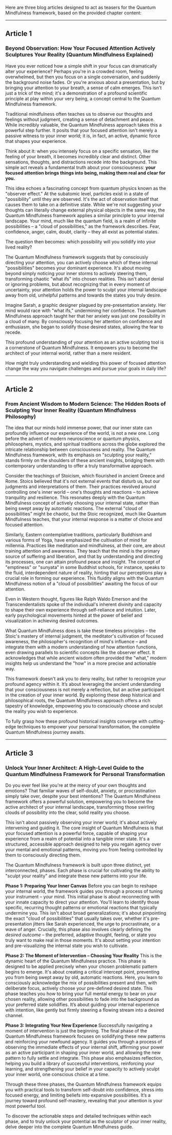 Here are three blog articles designed to act as teasers for the Quantum Mindfulness framework, based on the provided chapter content:

---

## Article 1

###  Beyond Observation: How Your Focused Attention Actively Sculptures Your Reality (Quantum Mindfulness Explained)

Have you ever noticed how a simple shift in your focus can dramatically alter your experience? Perhaps you're in a crowded room, feeling overwhelmed, but then you focus on a single conversation, and suddenly the background noise fades. Or you're anxious about a presentation, but by bringing your attention to your breath, a sense of calm emerges. This isn't just a trick of the mind; it's a demonstration of a profound scientific principle at play within your very being, a concept central to the Quantum Mindfulness framework.

Traditional mindfulness often teaches us to observe our thoughts and feelings without judgment, creating a sense of detachment and peace. While incredibly valuable, the Quantum Mindfulness approach takes this a powerful step further. It posits that your focused attention isn't merely a passive witness to your inner world; it is, in fact, an active, dynamic force that shapes your experience.

Think about it: when you intensely focus on a specific sensation, like the feeling of your breath, it becomes incredibly clear and distinct. Other sensations, thoughts, and distractions recede into the background. This simple act reveals a fundamental truth about your consciousness: **your focused attention brings things into being, making them real and clear for you.**

This idea echoes a fascinating concept from quantum physics known as the "observer effect." At the subatomic level, particles exist in a state of "possibility" until they are observed. It's the act of observation itself that causes them to take on a definitive state. While we're not suggesting your thoughts can literally change external physical objects in the same way, the Quantum Mindfulness framework applies a similar principle to your internal landscape. Your mind, much like the quantum field, is a realm of infinite possibilities – a "cloud of possibilities," as the framework describes. Fear, confidence, anger, calm, doubt, clarity – they all exist as potential states.

The question then becomes: which possibility will you solidify into your lived reality?

The Quantum Mindfulness framework suggests that by consciously directing your attention, you can actively choose which of these internal "possibilities" becomes your dominant experience. It's about moving beyond simply noticing your inner storms to actively steering them, transforming chaotic "what ifs" into chosen realities. This isn't about denial or ignoring problems, but about recognizing that in every moment of uncertainty, your attention holds the power to sculpt your internal landscape away from old, unhelpful patterns and towards the states you truly desire.

Imagine Sarah, a graphic designer plagued by pre-presentation anxiety. Her mind would race with "what ifs," undermining her confidence. The Quantum Mindfulness approach taught her that her anxiety was just one possibility in a cloud of many. By consciously focusing her attention on confidence and enthusiasm, she began to solidify those desired states, allowing the fear to recede.

This profound understanding of your attention as an active sculpting tool is a cornerstone of Quantum Mindfulness. It empowers you to become the architect of your internal world, rather than a mere resident.

How might truly understanding and wielding this power of focused attention change the way you navigate challenges and pursue your goals in daily life?

---

## Article 2

###  From Ancient Wisdom to Modern Science: The Hidden Roots of Sculpting Your Inner Reality (Quantum Mindfulness Philosophy)

The idea that our minds hold immense power, that our inner state can profoundly influence our experience of the world, is not a new one. Long before the advent of modern neuroscience or quantum physics, philosophers, mystics, and spiritual traditions across the globe explored the intricate relationship between consciousness and reality. The Quantum Mindfulness framework, with its emphasis on "sculpting your reality," stands firmly on the shoulders of these ancient insights, bridging them with contemporary understanding to offer a truly transformative approach.

Consider the teachings of Stoicism, which flourished in ancient Greece and Rome. Stoics believed that it's not external events that disturb us, but our judgments and interpretations of them. Their practices revolved around controlling one's inner world – one's thoughts and reactions – to achieve tranquility and resilience. This resonates deeply with the Quantum Mindfulness concept of actively choosing your internal state, rather than being swept away by automatic reactions. The external "cloud of possibilities" might be chaotic, but the Stoic recognized, much like Quantum Mindfulness teaches, that your internal response is a matter of choice and focused attention.

Similarly, Eastern contemplative traditions, particularly Buddhism and various forms of Yoga, have emphasized the cultivation of mind for millennia. Practices like meditation and mindfulness, at their core, are about training attention and awareness. They teach that the mind is the primary source of suffering and liberation, and that by understanding and directing its processes, one can attain profound peace and insight. The concept of "emptiness" or "sunyata" in some Buddhist schools, for instance, speaks to the fluid, interdependent nature of reality, hinting that our perceptions play a crucial role in forming our experience. This fluidity aligns with the Quantum Mindfulness notion of a "cloud of possibilities" awaiting the focus of our attention.

Even in Western thought, figures like Ralph Waldo Emerson and the Transcendentalists spoke of the individual's inherent divinity and capacity to shape their own experience through self-reliance and intuition. Later, early psychological movements hinted at the power of belief and visualization in achieving desired outcomes.

What Quantum Mindfulness does is take these timeless principles – the Stoic's mastery of internal judgment, the meditator's cultivation of focused awareness, the philosopher's recognition of mind's influence – and integrate them with a modern understanding of how attention functions, even drawing parallels to scientific concepts like the observer effect. It acknowledges that while ancient wisdom often provided the "what," modern insights help us understand the "how" in a more precise and actionable way.

This framework doesn't ask you to deny reality, but rather to recognize your profound agency within it. It’s about leveraging the ancient understanding that your consciousness is not merely a reflection, but an active participant in the creation of your inner world. By exploring these deep historical and philosophical roots, the Quantum Mindfulness approach offers a rich tapestry of knowledge, empowering you to consciously choose and sculpt the reality you wish to experience.

To fully grasp how these profound historical insights converge with cutting-edge techniques to empower your personal transformation, the complete Quantum Mindfulness journey awaits.

---

## Article 3

###  Unlock Your Inner Architect: A High-Level Guide to the Quantum Mindfulness Framework for Personal Transformation

Do you ever feel like you're at the mercy of your own thoughts and emotions? That familiar waves of self-doubt, anxiety, or procrastination simply take over, despite your best intentions? The Quantum Mindfulness framework offers a powerful solution, empowering you to become the active architect of your internal landscape, transforming those swirling clouds of possibility into the clear, solid reality you choose.

This isn't about passively observing your inner world; it's about actively intervening and guiding it. The core insight of Quantum Mindfulness is that your focused attention is a powerful force, capable of shaping your experience from a realm of potential into a tangible inner state. It's a structured, accessible approach designed to help you regain agency over your mental and emotional patterns, moving you from feeling controlled by them to consciously directing them.

The Quantum Mindfulness framework is built upon three distinct, yet interconnected, phases. Each phase is crucial for cultivating the ability to "sculpt your reality" and integrate these new patterns into your life.

**Phase 1: Preparing Your Inner Canvas**
Before you can begin to reshape your internal world, the framework guides you through a process of tuning your instrument – your mind. This initial phase is about reconnecting with your innate capacity to direct your attention. You'll learn to identify those specific, recurring thought patterns or emotional reactions that typically undermine you. This isn't about broad generalizations; it's about pinpointing the exact "cloud of possibilities" that usually takes over, whether it's pre-presentation jitters like Sarah experienced, the urge to procrastinate, or a wave of anger. Crucially, this phase also involves clearly defining the *desired outcome* – the preferred, adaptive thought, feeling, or state you truly want to make real in those moments. It's about setting your intention and pre-visualizing the internal state you wish to cultivate.

**Phase 2: The Moment of Intervention – Choosing Your Reality**
This is the dynamic heart of the Quantum Mindfulness practice. This phase is designed to be applied precisely when your chosen problematic pattern begins to emerge. It's about creating a critical intercept point, preventing you from being swept away by old, automatic reactions. Here, you learn to consciously acknowledge the mix of possibilities present and then, with deliberate focus, actively choose your pre-defined desired state. This phase teaches you how to bring your full mental energy to bear on your chosen reality, allowing other possibilities to fade into the background as your preferred state solidifies. It’s about guiding your internal experience with intention, like gently but firmly steering a flowing stream into a desired channel.

**Phase 3: Integrating Your New Experience**
Successfully navigating a moment of intervention is just the beginning. The final phase of the Quantum Mindfulness framework focuses on solidifying these new patterns and reinforcing your newfound agency. It guides you through a process of observing the immediate effects of your internal shift, affirming your power as an active participant in shaping your inner world, and allowing the new pattern to fully settle and integrate. This phase also emphasizes reflection, helping you build a library of successful interventions, reinforcing your learning, and strengthening your belief in your capacity to actively sculpt your inner world, one conscious choice at a time.

Through these three phases, the Quantum Mindfulness framework equips you with practical tools to transform self-doubt into confidence, stress into focused energy, and limiting beliefs into expansive possibilities. It’s a journey toward profound self-mastery, revealing that your attention is your most powerful tool.

To discover the actionable steps and detailed techniques within each phase, and to truly unlock your potential as the sculptor of your inner reality, delve deeper into the complete Quantum Mindfulness guide.